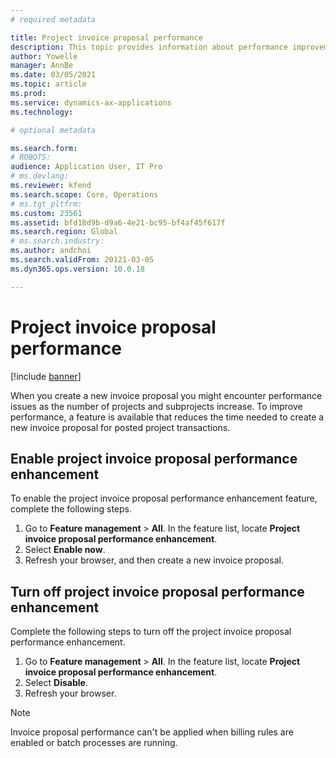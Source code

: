 ```yaml
---
# required metadata

title: Project invoice proposal performance
description: This topic provides information about performance improvements to project invoice proposals.
author: Yowelle
manager: AnnBe
ms.date: 03/05/2021
ms.topic: article
ms.prod: 
ms.service: dynamics-ax-applications
ms.technology: 

# optional metadata

ms.search.form: 
# ROBOTS: 
audience: Application User, IT Pro
# ms.devlang: 
ms.reviewer: kfend
ms.search.scope: Core, Operations
# ms.tgt_pltfrm: 
ms.custom: 23561
ms.assetid: bfd18d9b-d9a6-4e21-bc95-bf4af45f617f
ms.search.region: Global
# ms.search.industry: 
ms.author: andchoi
ms.search.validFrom: 20121-03-05
ms.dyn365.ops.version: 10.0.18

---
```


# Project invoice proposal performance

[!include [banner](../includes/banner.md)]

When you create a new invoice proposal you might encounter performance issues as the number of projects and subprojects increase. To improve performance, a feature is available that reduces the time needed to create a new invoice proposal for posted project transactions.

## Enable project invoice proposal performance enhancement
To enable the project invoice proposal performance enhancement feature, complete the following steps.

1.	Go to **Feature management** > **All**. In the feature list, locate **Project invoice proposal performance enhancement**.
2.	Select **Enable now**.
3.	Refresh your browser, and then create a new invoice proposal.

## Turn off project invoice proposal performance enhancement
Complete the following steps to turn off the project invoice proposal performance enhancement.

1.	Go to **Feature management** > **All**. In the feature list, locate **Project invoice proposal performance enhancement**.
2.	Select **Disable**.
3.	Refresh your browser.

> [!NOTE]
> Invoice proposal performance can't be applied when billing rules are enabled or batch processes are running.
